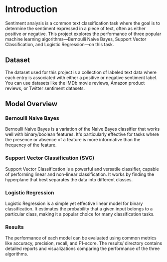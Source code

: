 
# Introduction

Sentiment analysis is a common text classification task where the goal is to determine the sentiment expressed in a piece of text, often as either positive or negative. This project explores the performance of three popular machine learning algorithms—Bernoulli Naive Bayes, Support Vector Classification, and Logistic Regression—on this task.

  

## Dataset

The dataset used for this project is a collection of labeled text data where each entry is associated with either a positive or negative sentiment label. You can use datasets like the IMDb movie reviews, Amazon product reviews, or Twitter sentiment datasets.  

## Model Overview

### Bernoulli Naive Bayes

Bernoulli Naive Bayes is a variation of the Naive Bayes classifier that works well with binary/boolean features. It's particularly effective for tasks where the presence or absence of a feature is more informative than the frequency of the feature.

### Support Vector Classification (SVC)

Support Vector Classification is a powerful and versatile classifier, capable of performing linear and non-linear classification. It works by finding the hyperplane that best separates the data into different classes.

### Logistic Regression

Logistic Regression is a simple yet effective linear model for binary classification. It estimates the probability that a given input belongs to a particular class, making it a popular choice for many classification tasks.

### Results
The performance of each model can be evaluated using common metrics like accuracy, precision, recall, and F1-score. The results/ directory contains detailed reports and visualizations comparing the performance of the three algorithms.

